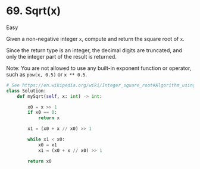 # 69. Sqrt(x)

Easy

Given a non-negative integer `x`, compute and return the square root of `x`.

Since the return type is an integer, the decimal digits are truncated, and only
the integer part of the result is returned.

Note: You are not allowed to use any built-in exponent function or operator,
such as `pow(x, 0.5)` or `x ** 0.5`.

```python
# See https://en.wikipedia.org/wiki/Integer_square_root#Algorithm_using_Newton's_method
class Solution:
    def mySqrt(self, x: int) -> int:

        x0 = x >> 1
        if x0 == 0:
            return x

        x1 = (x0 + x // x0) >> 1

        while x1 < x0:
            x0 = x1
            x1 = (x0 + x // x0) >> 1

        return x0
```
